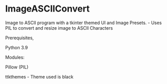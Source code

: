 # ImageASCIIConvert
Image to ASCII program with a tkinter themed UI and Image Presets. - Uses PIL to convert and resize image to ASCII Characters 

Prerequisites, 

Python 3.9

Modules: 

Pillow (PIL)

ttkthemes - Theme used is black

